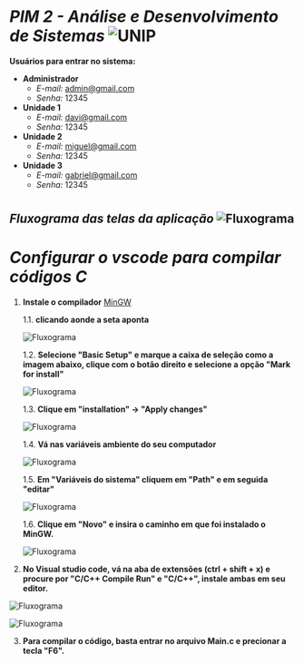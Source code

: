#  *PIM 2 - Análise e Desenvolvimento de Sistemas* ![UNIP](.github/logo-UNIP.png)

**Usuários para entrar no sistema:**

*  **Administrador**
    *  *E-mail:* admin@gmail.com  
    *  *Senha:*  12345
* **Unidade 1**
    *  *E-mail:* davi@gmail.com  
    *  *Senha:*  12345
*  **Unidade 2**
    *  *E-mail:* miguel@gmail.com  
    *  *Senha:*  12345
* **Unidade 3**
    *  *E-mail:* gabriel@gmail.com  
    *  *Senha:*  12345
#
## *Fluxograma das telas da aplicação* ![Fluxograma](.github/fluxograma.png)


# *Configurar o vscode para compilar códigos C*
1. **Instale o compilador** [MinGW](http://www.mingw.org/wiki/Getting_Started)

    1.1. **clicando aonde a seta aponta** 

    ![Fluxograma](.github/download_mingw.png)


    1.2. **Selecione "Basic Setup" e marque a caixa de seleção como a imagem abaixo, clique com o botão direito e selecione a opção "Mark for install"**

    ![Fluxograma](.github/marcacao_mingw.png)


    1.3. **Clique em "installation" -> "Apply changes"**

    ![Fluxograma](.github/apply_changes.png)


    1.4. **Vá nas variáveis ambiente do seu computador**

    ![Fluxograma](.github/variaveis_ambiente.png)


    1.5. **Em "Variáveis do sistema" cliquem em "Path" e em seguida "editar"**

    ![Fluxograma](.github/editar_path.png)


    1.6. **Clique em "Novo" e insira o caminho em que foi instalado o MinGW.**

    ![Fluxograma](.github/mingw_path.png)


2. **No Visual studio code, vá na aba de extensões (ctrl + shift + x) e procure por "C/C++ Compile Run" e "C/C++", instale ambas em seu editor.**

![Fluxograma](.github/c_compile.png)

![Fluxograma](.github/c.png)


3. **Para compilar o código, basta entrar no arquivo Main.c e precionar a tecla "F6".**
